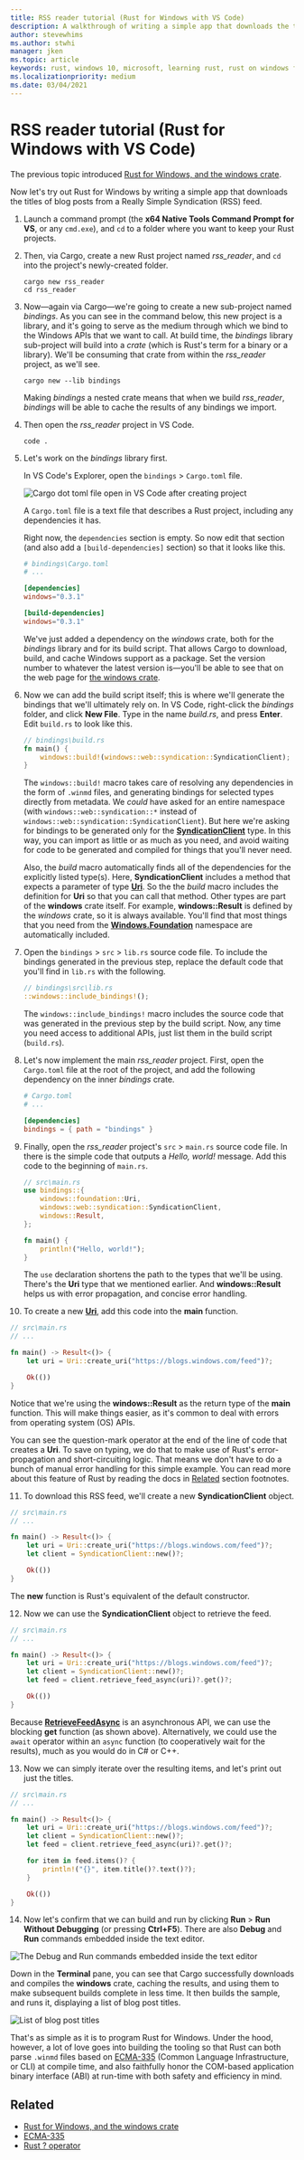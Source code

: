 ```yaml
---
title: RSS reader tutorial (Rust for Windows with VS Code)
description: A walkthrough of writing a simple app that downloads the titles of blog posts from an RSS feed.
author: stevewhims
ms.author: stwhi 
manager: jken
ms.topic: article
keywords: rust, windows 10, microsoft, learning rust, rust on windows for beginners, rust with vs code, rust for windows
ms.localizationpriority: medium
ms.date: 03/04/2021
---
```


# RSS reader tutorial (Rust for Windows with VS Code)

The previous topic introduced [Rust for Windows, and the windows crate](rust-for-windows.md).

Now let's try out Rust for Windows by writing a simple app that downloads the titles of blog posts from a Really Simple Syndication (RSS) feed.

1. Launch a command prompt (the **x64 Native Tools Command Prompt for VS**, or any `cmd.exe`), and `cd` to a folder where you want to keep your Rust projects.

2. Then, via Cargo, create a new Rust project named *rss_reader*, and `cd` into the project's newly-created folder.

   ```console
   cargo new rss_reader
   cd rss_reader
   ```

3. Now&mdash;again via Cargo&mdash;we're going to create a new sub-project named *bindings*. As you can see in the command below, this new project is a library, and it's going to serve as the medium through which we bind to the Windows APIs that we want to call. At build time, the *bindings* library sub-project will build into a *crate* (which is Rust's term for a binary or a library). We'll be consuming that crate from within the *rss_reader* project, as we'll see.

   ```console
   cargo new --lib bindings
   ```

   Making *bindings* a nested crate means that when we build *rss_reader*, *bindings* will be able to cache the results of any bindings we import.

4. Then open the *rss_reader* project in VS Code.

   ```console
   code .
   ```

5. Let's work on the *bindings* library first.

   In VS Code's Explorer, open the `bindings` > `Cargo.toml` file.

   ![Cargo dot toml file open in VS Code after creating project](../../images/rust-rss-reader-1.png)

   A `Cargo.toml` file is a text file that describes a Rust project, including any dependencies it has.

   Right now, the `dependencies` section is empty. So now edit that section (and also add a `[build-dependencies]` section) so that it looks like this.

   ```toml
   # bindings\Cargo.toml
   # ...

   [dependencies]
   windows="0.3.1"

   [build-dependencies]
   windows="0.3.1"
   ```

   We've just added a dependency on the *windows* crate, both for the *bindings* library and for its build script. That allows Cargo to download, build, and cache Windows support as a package. Set the version number to whatever the latest version is&mdash;you'll be able to see that on the web page for [the windows crate](https://crates.io/crates/windows).

6. Now we can add the build script itself; this is where we'll generate the bindings that we'll ultimately rely on. In VS Code, right-click the *bindings* folder, and click **New File**. Type in the name *build.rs*, and press **Enter**. Edit `build.rs` to look like this.

   ```rust
   // bindings\build.rs
   fn main() { 
       windows::build!(windows::web::syndication::SyndicationClient);
   }
   ```

   The `windows::build!` macro takes care of resolving any dependencies in the form of `.winmd` files, and generating bindings for selected types directly from metadata. We *could* have asked for an entire namespace (with `windows::web::syndication::*` instead of `windows::web::syndication::SyndicationClient`). But here we're asking for bindings to be generated only for the [**SyndicationClient**](/uwp/api/windows.web.syndication.syndicationclient) type. In this way, you can import as little or as much as you need, and avoid waiting for code to be generated and compiled for things that you'll never need.
   
   Also, the *build* macro automatically finds all of the dependencies for the explicitly listed type(s). Here, **SyndicationClient** includes a method that expects a parameter of type [**Uri**](/uwp/api/windows.foundation.uri). So the the *build* macro includes the definition for **Uri** so that you can call that method. Other types are part of the **windows** crate itself. For example, **windows::Result** is defined by the *windows* crate, so it is always available. You'll find that most things that you need from the [**Windows.Foundation**](/uwp/api/windows.foundation) namespace are automatically included.

7. Open the `bindings` > `src` > `lib.rs` source code file. To include the bindings generated in the previous step, replace the default code that you'll find in `lib.rs` with the following.

   ```rust
   // bindings\src\lib.rs
   ::windows::include_bindings!();
   ```

   The `windows::include_bindings!` macro includes the source code that was generated in the previous step by the build script. Now, any time you need access to additional APIs, just list them in the build script (`build.rs`).

8. Let's now implement the main *rss_reader* project. First, open the `Cargo.toml` file at the root of the project, and add the following dependency on the inner *bindings* crate.

   ```toml
   # Cargo.toml
   # ...

   [dependencies] 
   bindings = { path = "bindings" }
   ```

9. Finally, open the *rss_reader* project's `src` > `main.rs` source code file. In there is the simple code that outputs a *Hello, world!* message. Add this code to the beginning of `main.rs`.

   ```rust
   // src\main.rs
   use bindings::{ 
       windows::foundation::Uri,
       windows::web::syndication::SyndicationClient,
       windows::Result,
   };

   fn main() {
       println!("Hello, world!");
   }
   ```

   The `use` declaration shortens the path to the types that we'll be using. There's the **Uri** type that we mentioned earlier. And **windows::Result** helps us with error propagation, and concise error handling.

10. To create a new [**Uri**](/uwp/api/windows.foundation.uri), add this code into the **main** function.

   ```rust
   // src\main.rs
   // ...

   fn main() -> Result<()> {
       let uri = Uri::create_uri("https://blogs.windows.com/feed")?;

       Ok(())
   }
   ```

   Notice that we're using the **windows::Result** as the return type of the **main** function. This will make things easier, as it's common to deal with errors from operating system (OS) APIs.

   You can see the question-mark operator at the end of the line of code that creates a **Uri**. To save on typing, we do that to make use of Rust's error-propagation and short-circuiting logic. That means we don't have to do a bunch of manual error handling for this simple example. You can read more about this feature of Rust by reading the docs in [Related](#Related) section footnotes.

11. To download this RSS feed, we'll create a new **SyndicationClient** object.

   ```rust
   // src\main.rs
   // ...

   fn main() -> Result<()> {
       let uri = Uri::create_uri("https://blogs.windows.com/feed")?;
       let client = SyndicationClient::new()?;

       Ok(())
   }
   ```

   The **new** function is Rust's equivalent of the default constructor.

12. Now we can use the **SyndicationClient** object to retrieve the feed.

   ```rust
   // src\main.rs
   // ...

   fn main() -> Result<()> {
       let uri = Uri::create_uri("https://blogs.windows.com/feed")?;
       let client = SyndicationClient::new()?;
       let feed = client.retrieve_feed_async(uri)?.get()?;

       Ok(())
   }
   ```

Because [**RetrieveFeedAsync**](/uwp/api/windows.web.syndication.syndicationclient.retrievefeedasync) is an asynchronous API, we can use the blocking **get** function (as shown above). Alternatively, we could use the `await` operator within an `async` function (to cooperatively wait for the results), much as you would do in C# or C++.

13. Now we can simply iterate over the resulting items, and let's print out just the titles.

   ```rust
   // src\main.rs
   // ...
   
   fn main() -> Result<()> {
       let uri = Uri::create_uri("https://blogs.windows.com/feed")?;
       let client = SyndicationClient::new()?;
       let feed = client.retrieve_feed_async(uri)?.get()?;

       for item in feed.items()? {
           println!("{}", item.title()?.text()?);
       }

       Ok(())
   }
   ```

14. Now let's confirm that we can build and run by clicking **Run** > **Run Without Debugging** (or pressing **Ctrl+F5**). There are also **Debug** and **Run** commands embedded inside the text editor.

   ![The Debug and Run commands embedded inside the text editor](../../images/rust-rss-reader-2.png)

   Down in the **Terminal** pane, you can see that Cargo successfully downloads and compiles the **windows** crate, caching the results, and using them to make subsequent builds complete in less time. It then builds the sample, and runs it, displaying a list of blog post titles.

   ![List of blog post titles](../../images/rust-rss-reader-3.png)

That's as simple as it is to program Rust for Windows. Under the hood, however, a lot of love goes into building the tooling so that Rust can both parse `.winmd` files based on [ECMA-335](https://www.ecma-international.org/publications-and-standards/standards/ecma-335/) (Common Language Infrastructure, or CLI) at compile time, and also faithfully honor the COM-based application binary interface (ABI) at run-time with both safety and efficiency in mind.

## Related

* [Rust for Windows, and the windows crate](rust-for-windows.md)
* [ECMA-335](https://www.ecma-international.org/publications-and-standards/standards/ecma-335/)
* [Rust ? operator](https://doc.rust-lang.org/edition-guide/rust-2018/error-handling-and-panics/the-question-mark-operator-for-easier-error-handling.html)

